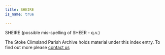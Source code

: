 ```yaml
---
title: SHEIRE
is_name: true

---
```


SHEIRE (possible mis-spelling of SHEER - q.v.)


The Stoke Climsland Parish Archive holds material under this index entry. To find out more please [contact us](/contact/)
